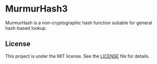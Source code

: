 # MurmurHash3

MurmurHash is a non-cryptographic hash function suitable for general hash-based lookup.

## License

This project is under the MIT license. See the [LICENSE](LICENSE) file for details.
